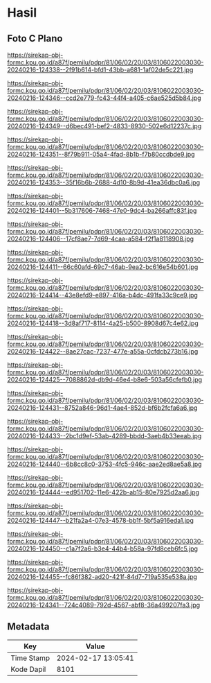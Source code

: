 # Hasil

## Foto C Plano

https://sirekap-obj-formc.kpu.go.id/a87f/pemilu/pdpr/81/06/02/20/03/8106022003030-20240216-124338--2f91b614-bfd1-43bb-a681-1af02de5c221.jpg

https://sirekap-obj-formc.kpu.go.id/a87f/pemilu/pdpr/81/06/02/20/03/8106022003030-20240216-124346--ccd2e779-fc43-44f4-a405-c6ae525d5b84.jpg

https://sirekap-obj-formc.kpu.go.id/a87f/pemilu/pdpr/81/06/02/20/03/8106022003030-20240216-124349--d6bec491-bef2-4833-8930-502e6d12237c.jpg

https://sirekap-obj-formc.kpu.go.id/a87f/pemilu/pdpr/81/06/02/20/03/8106022003030-20240216-124351--8f79b911-05a4-4fad-8b1b-f7b80ccdbde9.jpg

https://sirekap-obj-formc.kpu.go.id/a87f/pemilu/pdpr/81/06/02/20/03/8106022003030-20240216-124353--35f16b6b-2688-4d10-8b9d-41ea36dbc0a6.jpg

https://sirekap-obj-formc.kpu.go.id/a87f/pemilu/pdpr/81/06/02/20/03/8106022003030-20240216-124401--5b317606-7468-47e0-9dc4-ba266affc83f.jpg

https://sirekap-obj-formc.kpu.go.id/a87f/pemilu/pdpr/81/06/02/20/03/8106022003030-20240216-124406--17cf8ae7-7d69-4caa-a584-f2f1a8118908.jpg

https://sirekap-obj-formc.kpu.go.id/a87f/pemilu/pdpr/81/06/02/20/03/8106022003030-20240216-124411--66c60afd-69c7-46ab-9ea2-bc616e54b601.jpg

https://sirekap-obj-formc.kpu.go.id/a87f/pemilu/pdpr/81/06/02/20/03/8106022003030-20240216-124414--43e8efd9-e897-416a-b4dc-491fa33c9ce9.jpg

https://sirekap-obj-formc.kpu.go.id/a87f/pemilu/pdpr/81/06/02/20/03/8106022003030-20240216-124418--3d8af717-8114-4a25-b500-8908d67c4e62.jpg

https://sirekap-obj-formc.kpu.go.id/a87f/pemilu/pdpr/81/06/02/20/03/8106022003030-20240216-124422--8ae27cac-7237-477e-a55a-0cfdcb273b16.jpg

https://sirekap-obj-formc.kpu.go.id/a87f/pemilu/pdpr/81/06/02/20/03/8106022003030-20240216-124425--7088862d-db9d-46e4-b8e6-503a56cfefb0.jpg

https://sirekap-obj-formc.kpu.go.id/a87f/pemilu/pdpr/81/06/02/20/03/8106022003030-20240216-124431--8752a846-96d1-4ae4-852d-bf6b2fcfa6a6.jpg

https://sirekap-obj-formc.kpu.go.id/a87f/pemilu/pdpr/81/06/02/20/03/8106022003030-20240216-124433--2bc1d9ef-53ab-4289-bbdd-3aeb4b33eeab.jpg

https://sirekap-obj-formc.kpu.go.id/a87f/pemilu/pdpr/81/06/02/20/03/8106022003030-20240216-124440--6b8cc8c0-3753-4fc5-946c-aae2ed8ae5a8.jpg

https://sirekap-obj-formc.kpu.go.id/a87f/pemilu/pdpr/81/06/02/20/03/8106022003030-20240216-124444--ed951702-11e6-422b-ab15-80e7925d2aa6.jpg

https://sirekap-obj-formc.kpu.go.id/a87f/pemilu/pdpr/81/06/02/20/03/8106022003030-20240216-124447--b21fa2a4-07e3-4578-bb1f-5bf5a916eda1.jpg

https://sirekap-obj-formc.kpu.go.id/a87f/pemilu/pdpr/81/06/02/20/03/8106022003030-20240216-124450--c1a7f2a6-b3e4-44b4-b58a-97fd8ceb6fc5.jpg

https://sirekap-obj-formc.kpu.go.id/a87f/pemilu/pdpr/81/06/02/20/03/8106022003030-20240216-124455--fc86f382-ad20-421f-84d7-719a535e538a.jpg

https://sirekap-obj-formc.kpu.go.id/a87f/pemilu/pdpr/81/06/02/20/03/8106022003030-20240216-124341--724c4089-792d-4567-abf8-36a499207fa3.jpg


## Metadata

| Key        | Value               |
| ---------- | ------------------- |
| Time Stamp | 2024-02-17 13:05:41 |
| Kode Dapil | 8101                |



